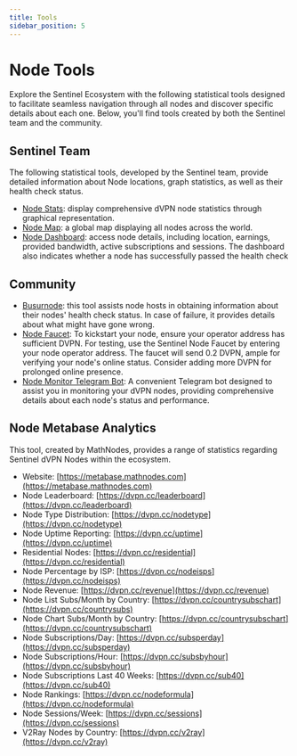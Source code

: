 ```yaml
---
title: Tools
sidebar_position: 5
---
```


# Node Tools

Explore the Sentinel Ecosystem with the following statistical tools designed to facilitate seamless navigation through all nodes and discover specific details about each one. Below, you'll find tools created by both the Sentinel team and the community.

## Sentinel Team

The following statistical tools, developed by the Sentinel team, provide detailed information about Node locations, graph statistics, as well as their health check status.

- [Node Stats](https://stats.sentinel.co): display comprehensive dVPN node statistics through graphical representation.
- [Node Map](https://map.sentinel.co): a global map displaying all nodes across the world.
- [Node Dashboard](https://nodes.sentinel.co): access node details, including location, earnings, provided bandwidth, active subscriptions and sessions. The dashboard also indicates whether a node has successfully passed the health check

## Community

- [Busurnode](https://sentnodes.com): this tool assists node hosts in obtaining information about their nodes' health check status. In case of failure, it provides details about what might have gone wrong.
- [Node Faucet](https://faucet.im/): To kickstart your node, ensure your operator address has sufficient DVPN. For testing, use the Sentinel Node Faucet by entering your node operator address. The faucet will send 0.2 DVPN, ample for verifying your node's online status. Consider adding more DVPN for prolonged online presence.
- [Node Monitor Telegram Bot](/nodes/tools/node-monitor-bot): A convenient Telegram bot designed to assist you in monitoring your dVPN nodes, providing comprehensive details about each node's status and performance.

## Node Metabase Analytics

This tool, created by MathNodes, provides a range of statistics regarding Sentinel dVPN Nodes within the ecosystem.

- Website: [https://metabase.mathnodes.com](https://metabase.mathnodes.com)
- Node Leaderboard: [https://dvpn.cc/leaderboard](https://dvpn.cc/leaderboard)
- Node Type Distribution: [https://dvpn.cc/nodetype](https://dvpn.cc/nodetype)
- Node Uptime Reporting: [https://dvpn.cc/uptime](https://dvpn.cc/uptime)
- Residential Nodes: [https://dvpn.cc/residential](https://dvpn.cc/residential)
- Node Percentage by ISP: [https://dvpn.cc/nodeisps](https://dvpn.cc/nodeisps)
- Node Revenue: [https://dvpn.cc/revenue](https://dvpn.cc/revenue)
- Node List Subs/Month by Country: [https://dvpn.cc/countrysubschart](https://dvpn.cc/countrysubs)
- Node Chart Subs/Month by Country: [https://dvpn.cc/countrysubschart](https://dvpn.cc/countrysubschart)
- Node Subscriptions/Day: [https://dvpn.cc/subsperday](https://dvpn.cc/subsperday)
- Node Subscriptions/Hour: [https://dvpn.cc/subsbyhour](https://dvpn.cc/subsbyhour)
- Node Subscriptions Last 40 Weeks: [https://dvpn.cc/sub40](https://dvpn.cc/sub40)
- Node Rankings: [https://dvpn.cc/nodeformula](https://dvpn.cc/nodeformula)
- Node Sessions/Week: [https://dvpn.cc/sessions](https://dvpn.cc/sessions)
- V2Ray Nodes by Country: [https://dvpn.cc/v2ray](https://dvpn.cc/v2ray)